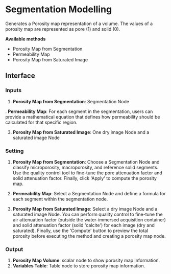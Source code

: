 # Segmentation Modelling

Generates a Porosity map representation of a volume. The values of a porosity map are represented as pore (1) and solid (0).

__Available methods__

* Porosity Map from Segmentation 
* Permeability Map
* Porosity Map from Saturated Image

## Interface

### Inputs

1. __Porosity Map from Segmentation__: Segmentation Node

. __Permeability Map__: For each segment in the segmentation, users can provide a mathematical equation that defines how permeability should be calculated for that specific region.

3. __Porosity Map from Saturated Image__: One dry image Node and a saturated image Node


### Setting

1. __Porosity Map from Segmentation__: Choose a Segmentation Node and classify microporosity, macroporosity, and reference solid segments. Use the quality control tool to fine-tune the pore attenuation factor and solid attenuation factor. Finally, click 'Apply' to compute the porosity map.

2. __Permeability Map__: Select a Segmentation Node and define a formula for each segment within the segmentation node.

3. __Porosity Map from Saturated Image__: Select a dry image Node and a saturated image Node. You can perform quality control to fine-tune the air attenuation factor (outside the water-immersed acquisition container) and solid attenuation factor (solid 'calcite') for each image (dry and saturated). Finally, use the 'Compute' button to preview the total porosity before executing the method and creating a porosity map node.

### Output

1. __Porosity Map Volume__: scalar node to show porosity map information.
1. __Variables Table__: Table node to store porosity map information.

